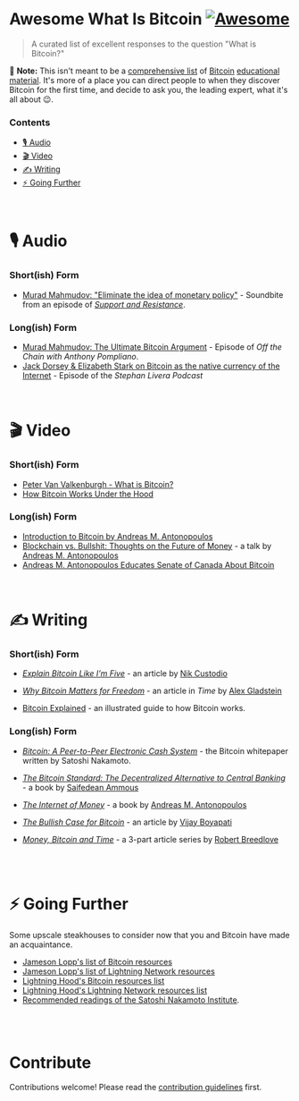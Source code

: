 # Awesome What Is Bitcoin [![Awesome](https://awesome.re/badge.svg)](https://awesome.re)

> A curated list of excellent responses to the question &#34;What is Bitcoin?&#34;

📝 **Note:** This isn't meant to be a [comprehensive list](https://github.com/igorbarinov/awesome-bitcoin) of [Bitcoin](https://www.lopp.net/bitcoin-information.html) [educational](https://lightninghood.com/bitcoin-resources/) [material](https://nakamotoinstitute.org/). It's more of a place you can direct people to when they discover Bitcoin for the first time, and decide to ask you, the leading expert, what it's all about 😉.


### Contents

- [🎙 Audio](#🎙-Audio)
- [🎬 Video](#🎬-Video)
- [✍️ Writing](#✍️-Writing)
- [⚡️ Going Further](#⚡️-Going-Further)


<br/>

# 🎙 Audio

### Short(ish) Form

- [Murad Mahmudov: "Eliminate the idea of monetary policy"](https://www.youtube.com/watch?v=c8eh7LayhqQ&list=WL&t=4270s) - Soundbite from an episode of _[Support and Resistance](https://www.youtube.com/channel/UCNWgHZl_rDrcjcVNu5my-IQ/featured)_.

### Long(ish) Form

- [Murad Mahmudov: The Ultimate Bitcoin Argument](https://www.youtube.com/watch?v=UMK_A0mF8PQ) - Episode of _Off the Chain with Anthony Pompliano_.
- [Jack Dorsey & Elizabeth Stark on Bitcoin as the native currency of the Internet](https://stephanlivera.com/episode/52) - Episode of the _Stephan Livera Podcast_


<br/>

# 🎬 Video

### Short(ish) Form

- [Peter Van Valkenburgh - What is Bitcoin?](https://youtu.be/ZFc0Um6WUU4?t=776)
- [How Bitcoin Works Under the Hood](https://www.youtube.com/watch?v=Lx9zgZCMqXE)

### Long(ish) Form

- [Introduction to Bitcoin by Andreas M. Antonopoulos](https://www.youtube.com/watch?v=l1si5ZWLgy0)
- [Blockchain vs. Bullshit: Thoughts on the Future of Money](https://www.youtube.com/watch?v=SMEOKDVXlUo) - a talk by [Andreas M. Antonopoulos](https://twitter.com/aantonop)
- [Andreas M. Antonopoulos Educates Senate of Canada About Bitcoin](https://www.youtube.com/watch?v=xUNGFZDO8mM)


<br/>

# ✍️ Writing

### Short(ish) Form

- [_Explain Bitcoin Like I’m Five_](https://medium.freecodecamp.org/explain-bitcoin-like-im-five-73b4257ac833) - an article by [Nik Custodio](https://twitter.com/nik5ter)

- [_Why Bitcoin Matters for Freedom_](http://time.com/5486673/bitcoin-venezuela-authoritarian/) - an article in _Time_ by [Alex Gladstein](https://twitter.com/gladstein)

- [Bitcoin Explained](https://www.upfolio.com/ultimate-bitcoin-guide) - an illustrated guide to how Bitcoin works.

### Long(ish) Form

- [_Bitcoin: A Peer-to-Peer Electronic Cash System_](https://bitcoincore.org/bitcoin.pdf) - the Bitcoin whitepaper written by Satoshi Nakamoto.

- [_The Bitcoin Standard: The Decentralized Alternative to Central Banking_](https://www.google.com/search?kgmid=/g/11fjmh29sq&hl=en-US&kgs=adc62715e861f578&q=The+Bitcoin+Standard:+The+Decentralized+Alternative+to+Central+Banking&shndl=0&source=sh/x/kp&entrypoint=sh/x/kp) - a book by [Saifedean Ammous](https://twitter.com/saifedean)

- [_The Internet of Money_](https://www.amazon.com/Internet-Money-Andreas-M-Antonopoulos/dp/1537000454) - a book by [Andreas M. Antonopoulos](https://twitter.com/aantonop)

- [_The Bullish Case for Bitcoin_](https://medium.com/@vijayboyapati/the-bullish-case-for-bitcoin-6ecc8bdecc1) - an article by [Vijay Boyapati](https://twitter.com/real_vijay?lang=en)

- [_Money, Bitcoin and Time_](https://medium.com/@breedlove22/money-bitcoin-and-time-part-1-of-3-b4f6bb036c04) - a 3-part article series by [Robert Breedlove](https://twitter.com/Breedlove22)

<br/>
<br/>


# ⚡️ Going Further

Some upscale steakhouses to consider now that you and Bitcoin have made an acquaintance.

- [Jameson Lopp's list of Bitcoin resources](https://www.lopp.net/bitcoin-information.html)
- [Jameson Lopp's list of Lightning Network resources](https://www.lopp.net/lightning-information.html)
- [Lightning Hood's Bitcoin resources list](https://lightninghood.com/bitcoin-resources/)
- [Lightning Hood's Lightning Network resources list](https://lightninghood.com/lightning-resources/)
- [Recommended readings of the Satoshi Nakamoto Institute](https://nakamotoinstitute.org/literature/).


<br/>
<br/>

# Contribute

Contributions welcome! Please read the [contribution guidelines](CONTRIBUTING.md) first.

